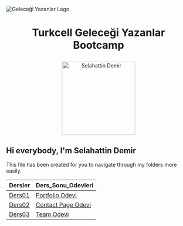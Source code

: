 ![Geleceği Yazanlar Logo](https://gelecegiyazanlar.turkcell.com.tr/themes/custom/gyz/logo.svg)
# <p align="center">Turkcell Geleceği Yazanlar Bootcamp</p>


<p align="center"><img src="https://avatars.githubusercontent.com/u/87477482?v=4" alt="Selahattin Demir" width="200px"></p>

## Hi everybody, I'm Selahattin Demir

This file has been created for you to navigate through my folders more easily.


<table >
  <thead>
    <tr>
      <th>Dersler</th>
      <th>Ders_Sonu_Odevleri</th>
    </tr>
  </thead>
  <tbody>
    <tr>
      <td><a href="./Dersler/Ders01"> Ders01 </a></td>
      <td><a href="./Ders_Sonu_Odevleri/Portfolio_Odevi"> Portfolio Odevi </a></td>
   </tr>
   <tr>
      <td><a href="./Dersler/Ders02"> Ders02 </a></td>
      <td><a href="./Ders_Sonu_Odevleri/Contact_Page_Odevi"> Contact Page Odevi </a></td>
   </tr>
   <tr>
      <td><a href="./Dersler/Ders03"> Ders03 </a></td>
      <td><a href="./Ders_Sonu_Odevleri/html/Team_Odevi"> Team Odevi </a></td>
   </tr>
  </tbody>
</table>
